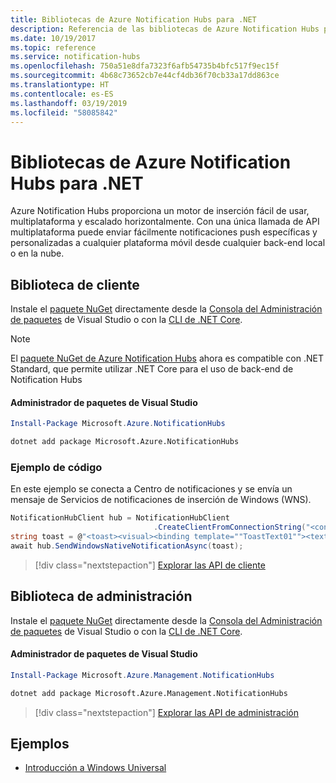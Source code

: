 ```yaml
---
title: Bibliotecas de Azure Notification Hubs para .NET
description: Referencia de las bibliotecas de Azure Notification Hubs para .NET
ms.date: 10/19/2017
ms.topic: reference
ms.service: notification-hubs
ms.openlocfilehash: 750a51e8dfa7323f6afb54735b4bfc517f9ec15f
ms.sourcegitcommit: 4b68c73652cb7e44cf4db36f70cb33a17dd863ce
ms.translationtype: HT
ms.contentlocale: es-ES
ms.lasthandoff: 03/19/2019
ms.locfileid: "58085842"
---
```

# <a name="azure-notification-hubs-libraries-for-net"></a>Bibliotecas de Azure Notification Hubs para .NET

Azure Notification Hubs proporciona un motor de inserción fácil de usar, multiplataforma y escalado horizontalmente. Con una única llamada de API multiplataforma puede enviar fácilmente notificaciones push específicas y personalizadas a cualquier plataforma móvil desde cualquier back-end local o en la nube.

## <a name="client-library"></a>Biblioteca de cliente

Instale el [paquete NuGet](https://www.nuget.org/packages/Microsoft.Azure.NotificationHubs) directamente desde la [Consola del Administración de paquetes][PackageManager] de Visual Studio o con la [CLI de .NET Core][DotNetCLI].

> [!NOTE]
> El [paquete NuGet de Azure Notification Hubs](https://www.nuget.org/packages/Microsoft.Azure.NotificationHubs) ahora es compatible con .NET Standard, que permite utilizar .NET Core para el uso de back-end de Notification Hubs

#### <a name="visual-studio-package-manager"></a>Administrador de paquetes de Visual Studio

```powershell
Install-Package Microsoft.Azure.NotificationHubs
```

```bash
dotnet add package Microsoft.Azure.NotificationHubs
```

### <a name="code-example"></a>Ejemplo de código

En este ejemplo se conecta a Centro de notificaciones y se envía un mensaje de Servicios de notificaciones de inserción de Windows (WNS).

```csharp
NotificationHubClient hub = NotificationHubClient
                                .CreateClientFromConnectionString("<connection string with full access>", "<hub name>");
string toast = @"<toast><visual><binding template=""ToastText01""><text id=""1"">Hello from a .NET App!</text></binding></visual></toast>";
await hub.SendWindowsNativeNotificationAsync(toast);
```

> [!div class="nextstepaction"]
> [Explorar las API de cliente](/dotnet/api/overview/azure/notificationhubs/client)

## <a name="management-library"></a>Biblioteca de administración

Instale el [paquete NuGet](https://www.nuget.org/packages/Microsoft.Azure.Management.NotificationHubs) directamente desde la [Consola del Administración de paquetes][PackageManager] de Visual Studio o con la [CLI de .NET Core][DotNetCLI].

#### <a name="visual-studio-package-manager"></a>Administrador de paquetes de Visual Studio

```powershell
Install-Package Microsoft.Azure.Management.NotificationHubs
```

```bash
dotnet add package Microsoft.Azure.Management.NotificationHubs
```

> [!div class="nextstepaction"]
> [Explorar las API de administración](/dotnet/api/overview/azure/notificationhubs/management)

## <a name="samples"></a>Ejemplos

- [Introducción a Windows Universal](https://github.com/Azure/azure-notificationhubs-samples/tree/master/dotnet/GetStartedWindowsUniversal)

[PackageManager]: https://docs.microsoft.com/nuget/tools/package-manager-console
[DotNetCLI]: https://docs.microsoft.com/dotnet/core/tools/dotnet-add-package
